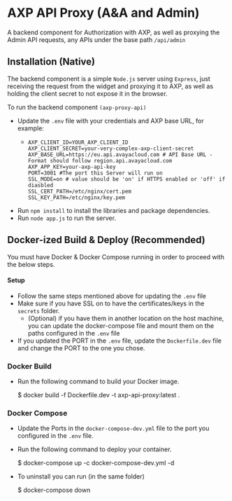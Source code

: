 # AXP API Proxy (A&A and Admin)

A backend component for Authorization with AXP, as well as proxying the Admin API requests, any APIs under the base path `/api/admin`

## Installation (Native)

The backend component is a simple `Node.js` server using `Express`, just receiving the request from the widget and proxying it to AXP, as well as holding the client secret to not expose it in the browser.

To run the backend component `(axp-proxy-api)`

- Update the `.env` file with your credentials and AXP base URL, for example:
  - ```env
    AXP_CLIENT_ID=YOUR_AXP_CLIENT_ID
    AXP_CLIENT_SECRET=your-very-complex-axp-client-secret
    AXP_BASE_URL=https://eu.api.avayacloud.com # API Base URL - Format should follow region.api.avayacloud.com
    AXP_APP_KEY=your-axp-api-key
    PORT=3001 #The port this Server will run on
    SSL_MODE=on # value should be 'on' if HTTPS enabled or 'off' if diasbled
    SSL_CERT_PATH=/etc/nginx/cert.pem
    SSL_KEY_PATH=/etc/nginx/key.pem
    ```
- Run `npm install` to install the libraries and package dependencies.
- Run `node app.js` to run the server.

## Docker-ized Build & Deploy (Recommended)

  You must have Docker & Docker Compose running in order to proceed with the below steps.

#### Setup
- Follow the same steps mentioned above for updating the `.env` file
- Make sure if you have SSL on to have the certificates/keys in the `secrets` folder.
  - (Optional) if you have them in another location on the host machine, you can update the docker-compose file and mount them on the paths configured in the `.env` file
- If you updated the PORT in the `.env` file, update the `Dockerfile.dev` file and change the PORT to the one you chose.

### Docker Build
- Run the following command to build your Docker image.

  $ docker build -f Dockerfile.dev -t axp-api-proxy:latest .

### Docker Compose
- Update the Ports in the `docker-compose-dev.yml` file to the port you configured in the `.env` file.
- Run the following command to deploy your container.

  $ docker-compose up -c docker-compose-dev.yml -d

- To uninstall you can run (in the same folder)

  $ docker-compose down



